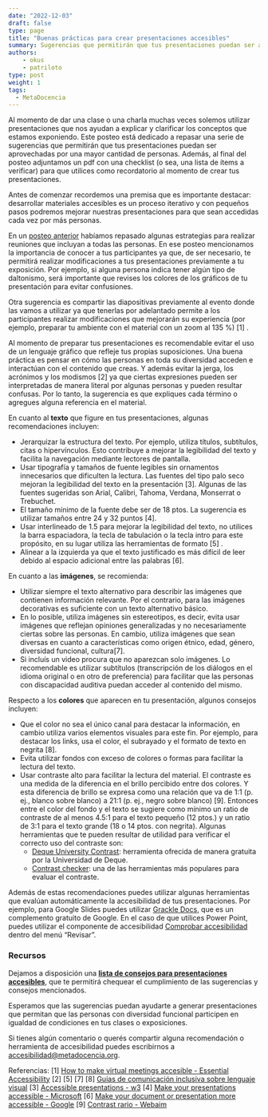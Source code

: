 ```yaml
---
date: "2022-12-03"
draft: false
type: page
title: "Buenas prácticas para crear presentaciones accesibles"
summary: Sugerencias que permitirán que tus presentaciones puedan ser aprovechadas por una mayor cantidad de personas
authors: 
    - okus
    - patriloto
type: post
weight: 1
tags: 
  - MetaDocencia
---
```



Al momento de dar una clase o una charla muchas veces solemos utilizar presentaciones que nos ayudan a explicar y clarificar los conceptos que estamos exponiendo. Este posteo está dedicado a repasar una serie de sugerencias que permitirán que tus presentaciones puedan ser aprovechadas por una mayor cantidad de personas. Además, al final del posteo adjuntamos un pdf con una checklist (o sea, una lista de ítems a verificar) para que utilices como recordatorio al momento de crear tus presentaciones.

Antes de comenzar recordemos una premisa que es importante destacar: desarrollar materiales accesibles es un proceso iterativo y con pequeños pasos podremos mejorar nuestras presentaciones para que sean accedidas cada vez por más personas.

En un [posteo anterior](https://www.metadocencia.org/post/accesibilidad_1/) habíamos repasado algunas estrategias para realizar reuniones que incluyan a todas las personas. En ese posteo mencionamos la importancia de conocer a tus participantes ya que, de ser necesario, te permitirá realizar modificaciones a tus presentaciones previamente a tu exposición. Por ejemplo, si alguna persona indica tener algún tipo de daltonismo, será importante que revises los colores de los gráficos de tu presentación para evitar confusiones.

Otra sugerencia es compartir las diapositivas previamente al evento donde las vamos a utilizar ya que tenerlas por adelantado permite a los participantes realizar modificaciones que mejorarán su experiencia (por ejemplo, preparar tu ambiente con el material con un zoom al 135 %) [1] .

Al momento de preparar tus presentaciones es recomendable evitar el uso de un lenguaje gráfico que refleje tus propias suposiciones. Una buena práctica es pensar en cómo las personas en toda su diversidad acceden e interactúan con el contenido que creas. Y además evitar la jerga, los acrónimos y los modismos [2] ya que ciertas expresiones pueden ser interpretadas de manera literal por algunas personas y pueden resultar confusas. Por lo tanto, la sugerencia es que expliques cada término o agregues alguna referencia en el material.

En cuanto al **texto** que figure en tus presentaciones, algunas recomendaciones incluyen:

- Jerarquizar la estructura del texto. Por ejemplo, utiliza títulos, subtítulos, citas o hipervínculos. Esto contribuye a mejorar la legibilidad del texto y facilita la navegación mediante lectores de pantalla.
- Usar tipografía y tamaños de fuente legibles sin ornamentos innecesarios que dificulten la lectura. Las fuentes del tipo palo seco mejoran la legibilidad del texto en la presentación [3]. Algunas de las fuentes sugeridas son Arial, Calibri, Tahoma, Verdana, Monserrat o Trebuchet.
- El tamaño mínimo de la fuente debe ser de 18 ptos. La sugerencia es utilizar tamaños entre 24 y 32 puntos [4].
- Usar interlineado de 1.5 para mejorar la legibilidad del texto, no utilices la barra espaciadora, la tecla de tabulación o la tecla intro para este propósito, en su lugar utiliza las herramientas de formato [5] . 
- Alinear a la izquierda ya que el texto justificado es más difícil de leer debido al espacio adicional entre las palabras [6].

En cuanto a las **imágenes**, se recomienda:
- Utilizar siempre el texto alternativo para describir las imágenes que contienen información relevante. Por el contrario, para las imágenes decorativas es suficiente con un texto alternativo básico.
- En lo posible, utiliza imágenes sin estereotipos, es decir, evita usar imágenes que reflejan opiniones generalizadas y no necesariamente ciertas sobre las personas. En cambio, utiliza imágenes que sean diversas en cuanto a características como origen étnico, edad, género, diversidad funcional, cultura[7]. 
- Si incluís un video procura que no aparezcan solo imágenes. Lo recomendable es utilizar subtítulos (transcripción de los diálogos en el idioma original o en otro de preferencia) para facilitar que las personas con discapacidad auditiva puedan acceder al contenido del mismo.  

Respecto a los **colores** que aparecen en tu presentación, algunos consejos incluyen:

- Que el color no sea el único canal para destacar la información, en cambio utiliza varios elementos visuales para este fin. Por ejemplo, para destacar los links, usa el color, el subrayado y el formato de texto en negrita [8].
- Evita utilizar fondos con exceso de colores o formas para facilitar la lectura del texto.
- Usar contraste alto para facilitar la lectura del material. El contraste es una medida de la diferencia en el brillo percibido entre dos colores. Y esta diferencia de brillo se expresa como una relación que va de 1:1 (p. ej., blanco sobre blanco) a  21:1 (p. ej., negro sobre blanco) [9]. Entonces entre el color del fondo y el texto se sugiere como mínimo un ratio de contraste de al menos 4.5:1 para el texto pequeño (12 ptos.) y un ratio de 3:1 para el texto grande (18 o 14 ptos. con negrita). Algunas herramientas que te pueden resultar de utilidad para verificar el correcto uso del contraste son:
  - [Deque University Contrast](https://dequeuniversity.com/color-contrast): herramienta ofrecida de manera gratuita por la Universidad de Deque.
  - [Contrast checker](https://contrastchecker.com/): una de las herramientas más populares para evaluar el contraste.

Además de estas recomendaciones puedes utilizar algunas herramientas que evalúan automáticamente la accesibilidad de tus presentaciones. Por ejemplo, para Google Slides puedes utilizar [Grackle Docs](https://www.grackledocs.com/), que es un complemento gratuito de Google. En el caso de que utilices Power Point, puedes utilizar el componente de accesibilidad [Comprobar accesibilidad](https://support.microsoft.com/es-es/office/reglas-del-comprobador-de-accesibilidad-651e08f2-0fc3-4e10-aaca-74b4a67101c1) dentro del menú “Revisar”.

### Recursos

Dejamos a disposición una **[lista de consejos para presentaciones accesibles](https://drive.google.com/file/d/1sBeuVn8koBm9vRkcyTvW5yEN6F109lVs/view?usp=sharing)**, que te permitirá chequear el cumplimiento de las sugerencias y consejos mencionados.

Esperamos que las sugerencias puedan ayudarte a generar presentaciones que permitan que las personas con diversidad funcional participen en igualdad de condiciones en tus clases o exposiciones. 

Si tienes algún comentario o querés compartir alguna recomendación o herramienta de accesibilidad puedes escribirnos a accesibilidad@metadocencia.org.




Referencias:
  [1] [How to make virtual meetings accesible - Essential Accessibility](https://www.essentialaccessibility.com/blog/how-to-make-virtual-meetings-accessible)
  [2] [5] [7] [8] [Guías de comunicación inclusiva sobre lenguaje visual](https://modii.org/guia-lenguaje-visual/) 
  [3] [Accessible presentations - w3](https://www.w3.org/WAI/teach-advocate/accessible-presentations/#simple-language)
  [4] [Make your presentations accessible - Microsoft](https://support.microsoft.com/en-us/office/make-your-powerpoint-presentations-accessible-to-people-with-disabilities-6f7772b2-2f33-4bd2-8ca7-dae3b2b3ef25#:~:text=In%20PowerPoint%2C%20the%20Accessibility%20Checker,%2C%20select%20Review%20%3E%20Check%20Accessibility)
  [6] [Make your document or presentation more accessible - Google](https://support.google.com/docs/answer/6199477?hl=e)
  [9] [Contrast rario - Webaim](https://webaim.org/articles/contrast/#ratio)
